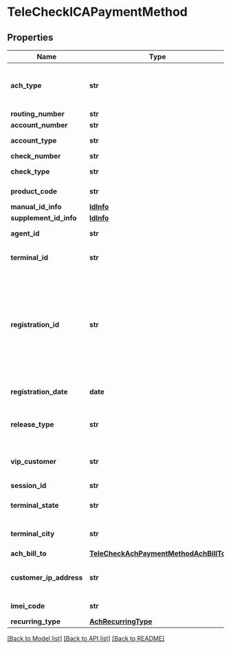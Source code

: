 # TeleCheckICAPaymentMethod

## Properties
Name | Type | Description | Notes
------------ | ------------- | ------------- | -------------
**ach_type** | **str** | ACH application type values will be one of either TeleCheckICAPaymentMethod or TeleCheckCBPPaymentMethod. | 
**routing_number** | **str** | Bank routing number. | 
**account_number** | **str** | Bank account number. | 
**account_type** | **str** | Identifies if the account type is checking or savings. | 
**check_number** | **str** | Check number. | [optional] 
**check_type** | **str** | Identifies if the check type is personal or company. | 
**product_code** | **str** | Identifies the product code in the transaction. | [optional] 
**manual_id_info** | [**IdInfo**](IdInfo.md) |  | [optional] 
**supplement_id_info** | [**IdInfo**](IdInfo.md) |  | [optional] 
**agent_id** | **str** | Used to track the agent transaction activity. | [optional] 
**terminal_id** | **str** | Identifies the register or lane number where the original sale transaction occurred. | [optional] 
**registration_id** | **str** | Unique ID assigned by the merchant for the consumer (never recycled). It is an additional level of authentication. To use this feature, the merchant must work with TeleCheck Risk to discuss. Registration IDs must not be generated for an existing or returning consumer returns. The single registration ID must be unique per consumer. | [optional] 
**registration_date** | **date** | Date the consumer originally registered in format MMDDYYYY. | [optional] 
**release_type** | **str** | Release type is used as a risk variable to gauge risk level when the merchant is releasing the purchased merchandise. | [optional] 
**vip_customer** | **str** | Flags a transaction as a VIP order (based on merchant criteria). This field should not be sent for non-VIP orders. | [optional] 
**session_id** | **str** | Session identifier. | 
**terminal_state** | **str** | Identifies the US state or territory where the original sale transaction occurred. | [optional] 
**terminal_city** | **str** | Identifies the city where the original sale transaction occurred. | [optional] 
**ach_bill_to** | [**TeleCheckAchPaymentMethodAchBillTo**](TeleCheckAchPaymentMethodAchBillTo.md) |  | 
**customer_ip_address** | **str** | Customer IP address from the terminal where the order was placed (as captured by merchant). | 
**imei_code** | **str** | International mobile equipment identity code. | [optional] 
**recurring_type** | [**AchRecurringType**](AchRecurringType.md) |  | [optional] 

[[Back to Model list]](../README.md#documentation-for-models) [[Back to API list]](../README.md#documentation-for-api-endpoints) [[Back to README]](../README.md)


